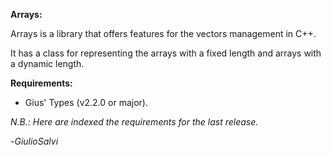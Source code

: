 **Arrays:**

Arrays is a library that offers features for the vectors management in C++.

It has a class for representing the arrays with a fixed length and arrays with a dynamic length.

**Requirements:**

* Gius' Types (v2.2.0 or major).

*N.B.: Here are indexed the requirements for the last release.*

-*GiulioSalvi*
